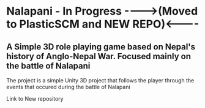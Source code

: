 # Nalapani - In Progress ---->(Moved to PlasticSCM and NEW REPO)<----

## A Simple 3D role playing game based on Nepal's history of Anglo-Nepal War. Focused mainly on the battle of Nalapani
The project is a simple Unity 3D project that follows the player through the events that occured during the battle of Nalapani

Link to New repository
